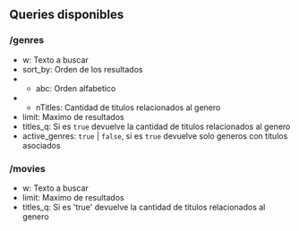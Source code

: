 ## Queries disponibles

### /genres
* w: Texto a buscar
* sort_by: Orden de los resultados
* * abc: Orden alfabetico
* * nTitles: Cantidad de titulos relacionados al genero
* limit: Maximo de resultados
* titles_q: Si es `true` devuelve la cantidad de titulos relacionados al genero
* active_genres: `true` | `false`, si es `true` devuelve solo generos con titulos asociados

### /movies
* w: Texto a buscar
* limit: Maximo de resultados
* titles_q: Si es 'true' devuelve la cantidad de titulos relacionados al genero
